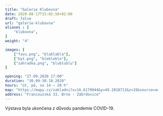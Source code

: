 ```yaml
---
title: "Galerie Klubovna"
date: 2020-08-17T15:02:56+02:00
draft: false
url: "galerie-klubovna"
aliases : [
    "klubovna",
]
weight: "4"

images: [
    ["favu.png", "blablabla"],
    ["byt.png", "blebleble"],
    ["zahradka.png", "blublublu"]
]

opening: "27.09.2020 17:00"
duration: "30.09-30.10.2020"
hours: "út, pá, so 14 – 20 h"
map: "https://mapy.cz/zakladni?x=16.6179044&y=49.2018713&z=19&source=addr&id=8901237"
address: "Francouzská 33, Brno - Zábrdovice"
---
```


Výstava byla ukončena z důvodu pandemie COVID-19.
